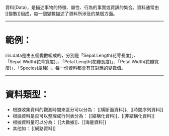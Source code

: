 資料(Data)，是描述事物的特徵、屬性、行為的事實或資訊的集合。資料通常由[[變數]]組成，每一個變數描述了資料所涉及的某個方面。
- - -
# 範例：
iris.data是由五個變數組成的，分別是「Sepal.Length(花萼長度)」、「Sepal.Width(花萼寬度)」、「Petal.Length(花瓣長度)」、「Petal.Width(花瓣寬度)」、「Species(屬種)」。每一份資料都會有其對應的變數值。
- - -
# 資料類型：
- 根據收集資料的觀測時間來區分可以分為：
[[橫斷面資料]]、[[時間序列資料]]
- 根據資料是否可以整理成行列表分為：
[[結構化資料]]、[[非結構化資料]]
- 根據資料量可以分為：
[[大數據]]、[[海量資料]]
- 其他如：
[[網路資料]]